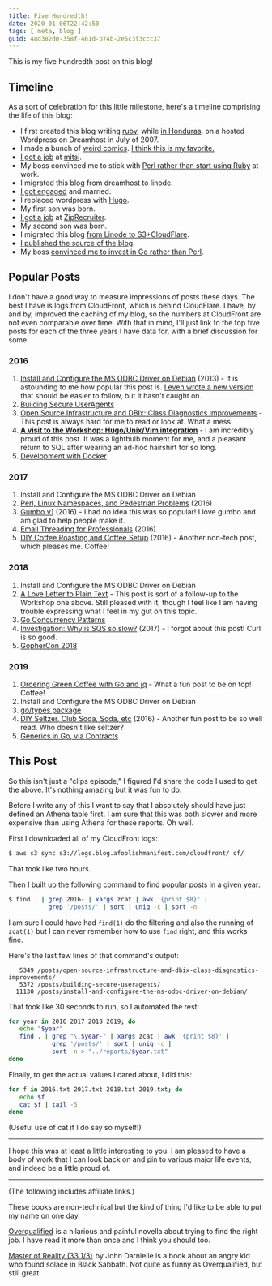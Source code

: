 ```yaml
---
title: Five Hundredth!
date: 2020-01-06T22:42:50
tags: [ meta, blog ]
guid: 48d382d0-358f-461d-b74b-2e5c3f3ccc37
---
```

This is my five hundredth post on this blog!

<!--more-->

## Timeline

As a sort of celebration for this little milestone, here's a timeline
comprising the life of this blog:

 * I first created this blog writing [ruby](/posts/friday-tips-and-tricks/),
   while [in Honduras](/posts/el-salvadorisimo/), on a hosted Wordpress on
   Dreamhost in July of 2007.
 * I made a bunch of [weird comics](/posts/your-possible-super-powers/).  [I think this is my favorite.](/posts/walking-through-walls/)
 * [I got a job](/posts/migrating-from-iis-to-apache/) at [mitsi](https://mitsi.tech/).
 * My boss convinced me to stick with [Perl rather than start using
   Ruby](/posts/using-rails-wisdom-in-perl/) at work.
 * I migrated this blog from dreamhost to linode.
 * [I got engaged](/posts/screen-scrape-for-love-with-web-scraper/) and married.
 * I replaced wordpress with [Hugo](/posts/hugo/).
 * My first son was born.
 * [I got a job](/posts/index-hints-in-mysql-with-dbix-class/) at [ZipRecruiter](https://www.ziprecruiter.com/hiring/technology).
 * My second son was born.
 * I migrated this blog [from Linode to S3+CloudFlare](/posts/migrating-blog-to-cloudfront/).
 * [I published the source of the blog](/posts/ten-years-behind-the-screen/).
 * My boss [convinced me to invest in Go rather than Perl](/posts/gophercon-2018/).

## Popular Posts

I don't have a good way to measure impressions of posts these days.  The best
I have is logs from CloudFront, which is behind CloudFlare.  I have, by and
by, improved the caching of my blog, so the numbers at CloudFront are not even
comparable over time.  With that in mind, I'll just link to the top five posts
for each of the three years I have data for, with a brief discussion for some.

### 2016

 1. [Install and Configure the MS ODBC Driver on
    Debian](/posts/install-and-configure-the-ms-odbc-driver-on-debian/) (2013) -
    It is astounding to me how popular this post is.  [I even wrote a new
    version](/posts/mssql-odbc-client-and-server-on-ubuntu/) that should be
    easier to follow, but it hasn't caught on.
 1. [Building Secure UserAgents](/posts/building-secure-useragents/)
 1. [Open Source Infrastructure and DBIx::Class Diagnostics
    Improvements](/posts/open-source-infrastructure-and-dbix-class-diagnostics-improvements/) -
    This post is always hard for me to read or look at.  What a mess.
 1. **[A visit to the Workshop: Hugo/Unix/Vim
    integration](/posts/hugo-unix-vim-integration/)** - I am incredibly proud
    of this post.  It was a lightbulb moment for me, and a pleasant return to
    SQL after wearing an ad-hoc hairshirt for so long.
 1. [Development with Docker](/posts/development-with-docker/)

### 2017

 1. Install and Configure the MS ODBC Driver on Debian
 1. [Perl, Linux Namespaces, and Pedestrian Problems](/posts/perl-linux-namespaces-and-pedestrian-problems/) (2016)
 1. [Gumbo v1](/posts/gumbo/) (2016) - I had no idea this was so popular!  I love gumbo and am glad to help people make it.
 1. [Email Threading for Professionals](/posts/email-threading-for-professionals/) (2016)
 1. [DIY Coffee Roasting and Coffee Setup](/posts/diy-coffee-roasting-and-coffee-setup/) (2016) - Another non-tech post, which pleases me.  Coffee!

### 2018

 1. Install and Configure the MS ODBC Driver on Debian
 1. [A Love Letter to Plain Text](/posts/a-love-letter-to-plain-text/) - This
    post is sort of a follow-up to the Workshop one above.  Still pleased with
    it, though I feel like I am having trouble expressing what I feel in my
    gut on this topic.
 1. [Go Concurrency Patterns](/posts/golang-concurrency-patterns)
 1. [Investigation: Why is SQS so slow?](/posts/investigation-why-sqs-slow/) (2017) - I forgot about this post!  Curl is so good.
 1. [GopherCon 2018](/posts/gophercon-2018)

### 2019

 1. [Ordering Green Coffee with Go and jq](/posts/ordering-green-coffee-with-golang-and-jq/) - What a fun post to be on top!  Coffee!
 1. Install and Configure the MS ODBC Driver on Debian
 1. [go/types package](/posts/go-types-package/)
 1. [DIY Seltzer, Club Soda, Soda, etc](/posts/diy-seltzer-club-soda/) (2016) - Another fun post to be so well read.  Who doesn't like seltzer?
 1. [Generics in Go, via Contracts](/posts/generics-in-golang/)

## This Post

So this isn't just a "clips episode," I figured I'd share the code I used to
get the above.  It's nothing amazing but it was fun to do.

Before I write any of this I want to say that I absolutely should have just
defined an Athena table first.  I am sure that this was both slower and more
expensive than using Athena for these reports.  Oh well.

First I downloaded all of my CloudFront logs:

```bash
$ aws s3 sync s3://logs.blog.afoolishmanifest.com/cloudfront/ cf/
```

That took like two hours.

Then I built up the following command to find popular posts in a given year:

```bash
$ find . | grep 2016- | xargs zcat | awk '{print $8}' |
           grep '/posts/' | sort | uniq -c | sort -n
```

I am sure I could have had `find(1)` do the filtering and also the running of
`zcat(1)` but I can never remember how to use `find` right, and this works
fine.

Here's the last few lines of that command's output:

```
   5349 /posts/open-source-infrastructure-and-dbix-class-diagnostics-improvements/
   5372 /posts/building-secure-useragents/
  11130 /posts/install-and-configure-the-ms-odbc-driver-on-debian/
```

That took like 30 seconds to run, so I automated the rest:

```bash
for year in 2016 2017 2018 2019; do
   echo "$year"
   find . | grep "\.$year-" | xargs zcat | awk '{print $8}' |
            grep '/posts/' | sort | uniq -c |
            sort -n > "../reports/$year.txt"
done
```

Finally, to get the actual values I cared about, I did this:

```bash
for f in 2016.txt 2017.txt 2018.txt 2019.txt; do
   echo $f
   cat $f | tail -5
done
```

(Useful use of cat if I do say so myself!)

---

I hope this was at least a little interesting to you.  I am pleased to have a
body of work that I can look back on and pin to various major life events, and
indeed be a little proud of.

---

(The following includes affiliate links.)

These books are non-technical but the kind of thing I'd like to be able to
put my name on one day.

<a target="_blank" href="https://www.amazon.com/gp/product/1550228587/ref=as_li_tl?ie=UTF8&camp=1789&creative=9325&creativeASIN=1550228587&linkCode=as2&tag=afoolishmanif-20&linkId=07417d77c5352ddbcd5353159171f092">Overqualified</a><img src="//ir-na.amazon-adsystem.com/e/ir?t=afoolishmanif-20&l=am2&o=1&a=1550228587" width="1" height="1" border="0" alt="" style="border:none !important; margin:0px !important;" />
is a hilarious and painful novella about trying to find the right job.  I have
read it more than once and I think you should too.

<a target="_blank" href="https://www.amazon.com/gp/product/0826428991/ref=as_li_tl?ie=UTF8&camp=1789&creative=9325&creativeASIN=0826428991&linkCode=as2&tag=afoolishmanif-20&linkId=b29eaa123d216b0d1afe5a8f90b208bc">Master of Reality (33 1/3)</a><img src="//ir-na.amazon-adsystem.com/e/ir?t=afoolishmanif-20&l=am2&o=1&a=0826428991" width="1" height="1" border="0" alt="" style="border:none !important; margin:0px !important;" />
by John Darnielle is a book about an angry kid who found solace in Black Sabbath.
Not quite as funny as Overqualified, but still great.
